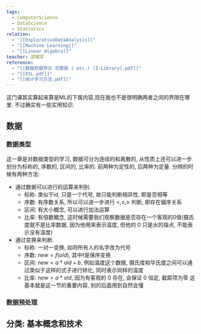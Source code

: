 ```yaml
---
tags:
  - ComputerScience
  - DataScience
  - Statistics
relation:
  - "[[ExplorativeDataAnalysis]]"
  - "[[Machine Learning]]"
  - "[[Linear Algebra]]"
teacher: 梁锡军
reference:
  - "[[数据挖掘导论 完整版 ( etc.) (Z-Library).pdf]]"
  - "[[ESL.pdf]]"
  - "[[统计学习方法.pdf]]"
---
```

这门课其实算起来算是ML的下属内容,现在我也不是很明确两者之间的界限在哪里. 不过确实有一些实用知识. 
## 数据
### 数据类型
这一章是对数据类型的学习, 数据可分为连续的和离散的, 从性质上还可以进一步划分为标称的, 序数的, 区间的, 比率的. 前两种为定性的, 后两种为定量.
分辨的时候有两种方法:
- 通过数据可以进行的运算来判别.
	- 标称: 类似于id, 只是一个代号, 故只能判断相异性, 即是否相等
	- 序数: 有序数关系, 所以可以进一步进行 $<, \leq, \geq$ 判断, 即存在偏序关系
	- 区间: 有大小概念, 可以进行加法运算
	- 比率: 有倍数概念, 这时候需要我们观察数据是否存在一个客观的0值(摄氏度就不是比率数据, 因为他用来表示温度, 但他的 0 只是水的熔点, 不能表示没有温度)
- 通过变换来判断.
	- 标称: 一对一变换, 如将所有人的名字改为代号
	- 序数: $new = f(old)$, 其中f是保序变换
	- 区间: $new = a*old + b$, 例如温度这个数据, 摄氏度和华氏度之间可以通过类似于这样的式子进行转化, 同时表示同样的温度
	- 比率: $new = a*old$, 因为有客观的 0 存在, 会保证 0 恒定, 截距项为零
这基本就是这一节的重要内容, 别的后面用到自然会懂
### 数据预处理


## 分类: 基本概念和技术
